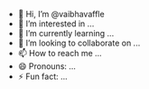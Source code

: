 - 👋 Hi, I’m @vaibhavaffle
- 👀 I’m interested in ...
- 🌱 I’m currently learning ...
- 💞️ I’m looking to collaborate on ...
- 📫 How to reach me ...
- 😄 Pronouns: ...
- ⚡ Fun fact: ...

<!---
vaibhavaffle/vaibhavaffle is a ✨ special ✨ repository because its `README.md` (this file) appears on your GitHub profile.
You can click the Preview link to take a look at your changes.
--->
